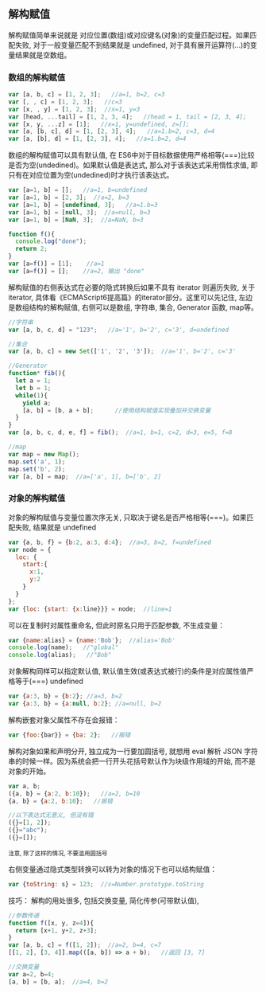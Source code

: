 ## 解构赋值

解构赋值简单来说就是 对应位置(数组)或对应键名(对象)的变量匹配过程。如果匹配失败, 对于一般变量匹配不到结果就是 undefined, 对于具有展开运算符(...)的变量结果就是空数组。

### 数组的解构赋值

```js
var [a, b, c] = [1, 2, 3];   //a=1, b=2, c=3
var [, , c] = [1, 2, 3];   //c=3
var [x, , y] = [1, 2, 3];  //x=1, y=3
var [head, ...tail] = [1, 2, 3, 4];   //head = 1, tail = [2, 3, 4];
var [x, y, ...z] = [1];   //x=1, y=undefined, z=[];
var [a, [b, c], d] = [1, [2, 3], 4];   //a=1.b=2, c=3, d=4
var [a, [b], d] = [1, [2, 3], 4];   //a=1.b=2, d=4
```
数组的解构赋值可以具有默认值, 在 ES6中对于目标数据使用严格相等(===)比较是否为空(undedined)。如果默认值是表达式, 那么对于该表达式采用惰性求值, 即只有在对应位置为空(undedined)时才执行该表达式。
```js
var [a=1, b] = [];   //a=1, b=undefined
var [a=1, b] = [2, 3];  //a=2, b=3
var [a=1, b] = [undefined, 3];   //a=1.b=3
var [a=1, b] = [null, 3];  //a=null, b=3
var [a=1, b] = [NaN, 3];  //a=NaN, b=3

function f(){
  console.log("done");
  return 2;
}
var [a=f()] = [1];    //a=1
var [a=f()] = [];    //a=2, 输出 "done"
```

解构赋值的右侧表达式在必要的隐式转换后如果不具有 iterator 则遍历失败, 关于 iterator, 具体看《ECMAScript6提高篇》的iterator部分。这里可以先记住, 左边是数组结构的解构赋值, 右侧可以是数组, 字符串, 集合, Generator 函数, map等。
```js
//字符串
var [a, b, c, d] = "123";   //a='1', b='2', c='3', d=undefined

//集合
var [a, b, c] = new Set(['1', '2', '3']);  //a='1', b='2', c='3'

//Generator
function* fib(){
  let a = 1;
  let b = 1;
  while(1){
    yield a;
    [a, b] = [b, a + b];      //使用结构赋值实现叠加并交换变量
  }
}
var [a, b, c, d, e, f] = fib();  //a=1, b=1, c=2, d=3, e=5, f=8

//map
var map = new Map();
map.set('a', 1);
map.set('b', 2);
var [a, b] = map;  //a=['a', 1], b=['b', 2]
```

### 对象的解构赋值
对象的解构赋值与变量位置次序无关, 只取决于键名是否严格相等(===)。如果匹配失败, 结果就是 undefined
```js
var {a, b, f} = {b:2, a:3, d:4};  //a=3, b=2, f=undefined
var node = {
  loc: {
    start:{
      x:1,
      y:2
    }
  }
};
var {loc: {start: {x:line}}} = node;  //line=1
```

可以在复制时对属性重命名, 但此时原名只用于匹配参数, 不生成变量：
```js
var {name:alias} = {name:'Bob'};  //alias='Bob'
console.log(name);   //"global"
console.log(alias);   //"Bob"
```

对象解构同样可以指定默认值, 默认值生效(或表达式被行)的条件是对应属性值严格等于(===) undefined
```js
var {a:3, b} = {b:2}; //a=3, b=2
var {a:3, b} = {a:null, b:2}; //a=null, b=2
```

解构嵌套对象父属性不存在会报错：
```js
var {foo:{bar}} = {ba: 2};   //报错
```

解构对象如果和声明分开, 独立成为一行要加圆括号, 就想用 eval 解析 JSON 字符串的时候一样。因为系统会把一行开头花括号默认作为块级作用域的开始, 而不是对象的开始。
```js
var a, b;
({a, b} = {a:2, b:10});   //a=2, b=10
{a, b} = {a:2, b:10};   //报错

//以下表达式无意义, 但没有错
({}=[1, 2]);
({}="abc");
({}=[]);
```
<small>注意, 除了这样的情况, 不要滥用圆括号</small>

右侧变量通过隐式类型转换可以转为对象的情况下也可以结构赋值：
```js
var {toString: s} = 123;  //s=Number.prototype.toString
```

技巧： 解构的用处很多, 包括交换变量, 简化传参(可带默认值),
```js
//参数传递
function f([x, y, z=4]){
  return [x+1, y+2, z+3];
}
var [a, b, c] = f([1, 2]);  //a=2, b=4, c=7
[[1, 2], [3, 4]].map(([a, b]) => a + b);   //返回 [3, 7]
```
```js
//交换变量
var a=2, b=4;
[a, b] = [b, a];  //a=4, b=2
```
